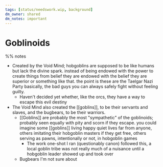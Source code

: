 ```yaml
---
tags: [status/needswork.wip, background]
dm_owner: shared
dm_notes: important
---
```

# Goblinoids



%% notes

- Created by the Void Mind; hobgoblins are supposed to be like humans but lack the divine spark. instead of being endowed with the power to create things from belief they are endowed with the belief they are superior or something like that. the point is these are the Taelgar Nazi Party basically, the bad guys you can always safely fight without feeling guilty. 
	- Haven't decided yet whether, like the orcs, they have a way to escape this evil destiny
- The Void Mind also created the [[goblins]], to be their servants and slaves, and the bugbears, to be their warriors. 
	- [[Goblins]] are probably the most "sympathetic" of the goblinoids; probably seen equally with pity and scorn if they escape. you could imagine some [[goblins]] living happy quiet lives far from anyone, others imitating their hobgoblin masters if they get free, others serving as pawns, intentionally or not, in hobgoblin games
		- The work one-shot I ran (questionably canon) followed this, a local goblin tribe was not really much of a nuisance until a hobgoblin leader showed up and took over
	- Bugbears I'm not sure about
